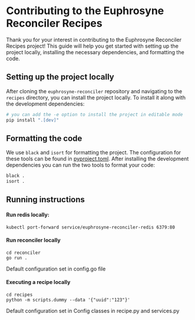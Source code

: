 # Contributing to the Euphrosyne Reconciler Recipes

Thank you for your interest in contributing to the Euphrosyne Reconciler Recipes project! This
guide will help you get started with setting up the project locally, installing the necessary
dependencies, and formatting the code.

## Setting up the project locally

After cloning the `euphrosyne-reconciler` repository and navigating to the `recipes` directory, you
can install the project locally. To install it along with the development dependencies:

```bash
# you can add the -e option to install the project in editable mode
pip install ".[dev]"
```

## Formatting the code

We use `black` and `isort` for formatting the project. The configuration for these tools can be
found in [pyproject.toml](./pyproject.toml). After installing the development dependencies you can
run the two tools to format your code:

```bash
black .
isort .
```

## Running instructions

#### Run redis locally:

```
kubectl port-forward service/euphrosyne-reconciler-redis 6379:80
```

#### Run reconciler locally

```
cd reconciler
go run .
```

Default configuration set in config.go file

#### Executing a recipe locally

```
cd recipes
python -m scripts.dummy --data '{"uuid":"123"}'   
```

Default configuration set in Config classes in recipe.py and services.py